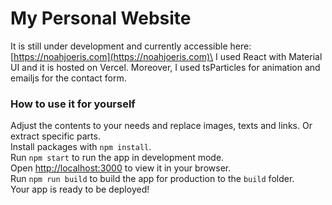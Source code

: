 # My Personal Website

It is still under development and currently accessible here: [https://noahjoeris.com](https://noahjoeris.com)\
I used React with Material UI and it is hosted on Vercel.
Moreover, I used tsParticles for animation and emailjs for the contact form.

### How to use it for yourself

Adjust the contents to your needs and replace images, texts and links. Or extract specific parts.\
Install packages with `npm install`.\
Run `npm start` to run the app in development mode.\
Open [http://localhost:3000](http://localhost:3000) to view it in your browser.\
Run `npm run build` to build the app for production to the `build` folder.\
Your app is ready to be deployed!
